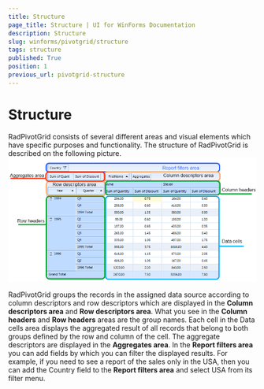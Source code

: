 ```yaml
---
title: Structure
page_title: Structure | UI for WinForms Documentation
description: Structure
slug: winforms/pivotgrid/structure
tags: structure
published: True
position: 1
previous_url: pivotgrid-structure
---
```


# Structure

RadPivotGrid consists of several different areas and visual elements which have specific purposes and functionality. The structure of RadPivotGrid is described on the following picture.<br>![pivotgrid-structure 001](images/pivotgrid-structure001.png)

RadPivotGrid groups the records in the assigned data source according to column descriptors and row descriptors which are displayed in the __Column descriptors area__ and __Row descriptors area__. What you see in the __Column headers__ and __Row headers__ areas are the group names. Each cell in the Data cells area displays the aggregated result of all records that belong to both groups defined by the row and column of the cell. The aggregate descriptors are displayed in the __Aggregates area__. In the __Report filters area__ you can add fields by which you can filter the displayed results. For example, if you need to see a report of the sales only in the USA, then you can add the Country field to the __Report filters area__ and select USA from its filter menu.
        
